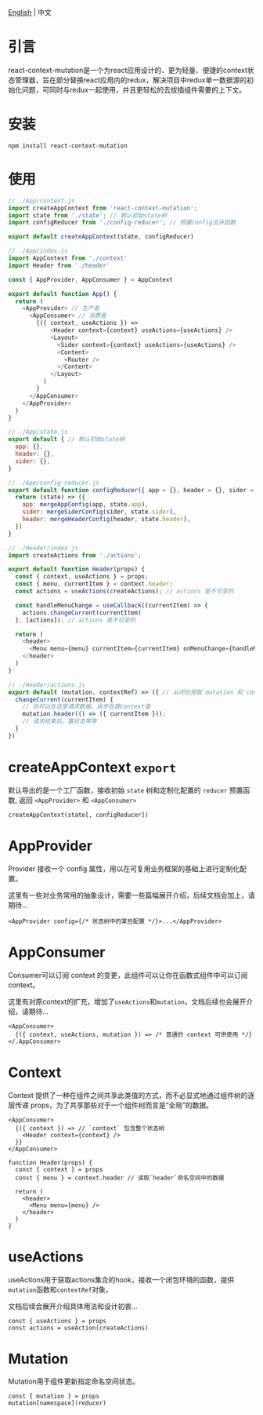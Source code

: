 [English](README.md) | 中文  




# 引言

react-context-mutation是一个为react应用设计的、更为轻量、便捷的context状态管理器，旨在部分替换react应用内的redux，解决项目中redux单一数据源的初始化问题，可同时与redux一起使用，并且更轻松的去拔插组件需要的上下文。



# 安装

```
npm install react-context-mutation
```



# 使用

```js
// ./App/context.js
import createAppContext from 'react-context-mutation';
import state from './state'; // 默认初始state树
import configReducer from './config-reducer'; // 预置config合并函数

export default createAppContext(state, configReducer)
```

```js
// ./App/index.js
import AppContext from './context'
import Header from './header'

const { AppProvider, AppConsumer } = AppContext

export default function App() {
  return (
    <AppProvider> // 生产者
      <AppConsumer> // 消费者
        {({ context, useActions }) => 
            <Header context={context} useActions={useActions} />
            <Layout>
              <Sider context={context} useActions={useActions} />
              <Content>
                <Router />
              </Content>
            </Layout>
          )
        }
      </AppConsumer>
    </AppProvider>
  )
}
```
```js
// ./App/state.js
export default { // 默认初始state树
  app: {},
  header: {},
  sider: {},
}
```

```js
// ./App/config-reducer.js
export default function configReducer({ app = {}, header = {}, sider = {} }) { // 预置config合并函数
  return (state) => ({
    app: mergeAppConfig(app, state.app),
    sider: mergeSiderConfig(sider, state.sider),
    header: mergeHeaderConfig(header, state.header),
  })
}
```

```js
// ./Header/index.js
import createActions from './actions';

export default function Header(props) {
  const { context, useActions } = props;
  const { menu, currentItem } = context.header;
  const actions = useActions(createActions); // actions 是不可变的

  const handleMenuChange = useCallback((currentItem) => {
    actions.changeCurrent(currentItem)
  }, [actions]); // actions 是不可变的

  return (
    <header>
      <Menu menu={menu} currentItem={currentItem} onMenuChange={handleMenuChange} />
    </header>
  )
}
```

```js
// ./Header/actions.js
export default (mutation, contextRef) => ({ // 从闭包获取`mutation`和`contextRef`
  changeCurrent(currentItem) {
    // 你可以在这里请求数据，异步处理context值
    mutation.header(() => ({ currentItem }));
    // 请求结束后，置状态等等
  }
})
```



# createAppContext `export`

默认导出的是一个工厂函数，接收初始 `state` 树和定制化配置的 `reducer` 预置函数,
返回 `<AppProvider>` 和 `<AppConsumer>`

```
createAppContext(state[, configReducer])
```


# AppProvider

Provider 接收一个 config 属性，用以在可复用业务框架的基础上进行定制化配置。

这里有一些对业务常用的抽象设计，需要一些篇幅展开介绍，后续文档会加上，请期待...

```
<AppProvider config={/* 状态树中的某些配置 */}>...</AppProvider>
```


# AppConsumer

Consumer可以订阅 context 的变更，此组件可以让你在函数式组件中可以订阅 context。

这里有对原context的扩充，增加了`useActions`和`mutation`，文档后续也会展开介绍，请期待...

```
<AppConsumer>
  {({ context, useActions, mutation }) => /* 普通的 context 可供使用 */}
</.AppConsumer>
```


# Context

Context 提供了一种在组件之间共享此类值的方式，而不必显式地通过组件树的逐层传递 props，为了共享那些对于一个组件树而言是“全局”的数据。

```
<AppConsumer>
  {({ context }) => // `context` 包含整个状态树
    <Header context={context} />
  }}
</AppConsumer>

function Header(props) {
  const { context } = props
  const { menu } = context.header // 读取`header`命名空间中的数据

  return (
    <header>
      <Menu menu={menu} />
    </header>
  )
}
```

# useActions

useActions用于获取actions集合的hook，接收一个闭包环境的函数，提供`mutation`函数和`contextRef`对象。

文档后续会展开介绍具体用法和设计初衷...

```
const { useActions } = props
const actions = useAction(createActions)
```

# Mutation

Mutation用于组件更新指定命名空间状态。

```
const { mutation } = props
mutation[namespace](reducer)
```
